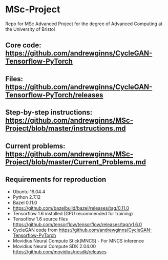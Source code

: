 # MSc-Project
Repo for MSc Advanced Project for the degree of Advanced Computing at the University of Bristol

## Core code: https://github.com/andrewginns/CycleGAN-Tensorflow-PyTorch
## Files: https://github.com/andrewginns/CycleGAN-Tensorflow-PyTorch/releases

## Step-by-step instructions: https://github.com/andrewginns/MSc-Project/blob/master/instructions.md

## Current problems: https://github.com/andrewginns/MSc-Project/blob/master/Current_Problems.md

## Requirements for reproduction
  * Ubuntu 16.04.4
  * Python 2.7.12
  * Bazel 0.11.0
  * https://github.com/bazelbuild/bazel/releases/tag/0.11.0
  * Tensorflow 1.6 installed (GPU recommended for training)
  * Tensoflow 1.6 source files https://github.com/tensorflow/tensorflow/releases/tag/v1.6.0
  * CycleGAN code from https://github.com/andrewginns/CycleGAN-Tensorflow-PyTorch
  * Movidius Neural Compute Stick(MNCS) - For MNCS inference
  * Movidius Neural Compute SDK 2.04.00 https://github.com/movidius/ncsdk/releases
